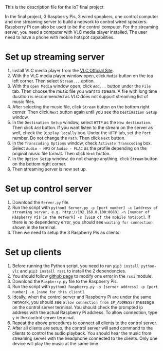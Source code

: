 This is the description file for the IoT final project


In the final project, 3 Raspberry Pis, 3 wired speakers, one control computer and one streaming server to build a network to control wired speakers. Raspberry Pi can also be used to be the control computer. For the streaming server, you need a computer with VLC media player installed. The user need to have a phone with mobile hotspot capabilities. 

# Set up streaming server
1. Install VLC media player from the [VLC Official Site](https://www.videolan.org/).
2. With the VLC media player window open, click `Media` button on the top left corner. Then select `Stream...` option.
3. With the `Open Media` window open, click `Add...` button under the `File` tab. Then choose the music file you want to stream. A file with long time duration is recommended as VLC does not support streaming list of music files.
4. After selecting the music file, click `Stream` button on the bottom right corner. Then click `Next` button again until you see the `Destination Setup` window.
5. In the `Destination Setup` window, select `HTTP` as the `New destination`. Then click `Add` button. If you want listen to the stream on the server as well, check the `Display locally` box. Under the `HTTP` tab, set the `Port` number. Do not change the `Path`. Then click `Next` button.
6. In the `Transcoding Options` window, check `Activate Transcoding` box. Select `Audio - MP3` or `Audio - FLAC` as the profile depending on the original music file format. Then click `Next` button.
7. In the `Option Setup` window, do not change anything, click `Stream` button on the bottom right corner.
8. Then streaming server is now set up.

# Set up control server
1. Download the `Server.py` file.
2. Run the script with `python3 Server.py -p [port number] -a [address of streaming server, e.g. http://192.168.0.100:8080] -n [number of Raspberry Pis in the network] -s [SSID of the mobile hotspot]`. If there is no dependency error, you should see `waiting for connection` shown in the terminal. 
3. Then we need to setup the 3 Raspberry Pis as clients.

# Set up clients
1. Before running the Python script, you need to run `pip3 install python-vlc` and `pip3 install rssi` to install the 2 dependencies.
2. You should follow [github page](https://github.com/jvillagomez/rssi_module/issues/1) to modify one error in the `rssi` module.
3. Download the `Raspberry.py` file to the Raspberry Pis.
4. Run the script with `python3 Raspberry.py -s [server address] -p [port number] -n [name for this client]`. 
5. Ideally, when the control server and Raspberry Pi are under the same network, you should see `allow connection from IP_ADDRESS?` message on the control server terminal. You should check the prompted ip address with the actual Raspberry Pi address. To allow connection, type `y` in the control server terminal.
6. Repeat the above procedures to connect all clients to the control server.
7. After all clients are setup, the control server will send command to the clients to control the audio playback. You should hear the music from streaming server with the headphone connected to the clients. Only one device will play the music at the same time.


